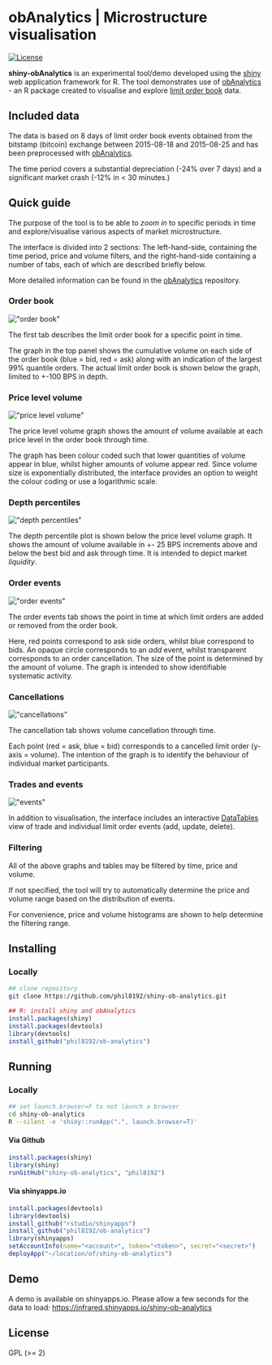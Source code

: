 # obAnalytics | Microstructure visualisation
[![License](http://img.shields.io/badge/license-GPL%20%28%3E=%202%29-brightgreen.svg?style=flat)](http://www.gnu.org/licenses/gpl-2.0.html)

__shiny-obAnalytics__ is an experimental tool/demo developed using the 
[shiny](https://github.com/rstudio/shiny) web application framework for R.
The tool demonstrates use of 
[obAnalytics](https://github.com/phil8192/ob-analytics) - an R package created 
to visualise and explore 
[limit order book](http://parasec.net/transmission/order-book-visualisation/) 
data. 


## Included data
The data is based on 8 days of limit order book events obtained from the 
bitstamp (bitcoin) exchange between 2015-08-18 and 2015-08-25 and has been 
preprocessed with [obAnalytics](https://github.com/phil8192/ob-analytics). 

The time period covers a substantial depreciation (-24% over 7 days) and a 
significant market crash (-12% in < 30 minutes.) 


## Quick guide

The purpose of the tool is to be able to _zoom in_ to specific periods in time
and explore/visualise various aspects of market microstructure. 

The interface is divided into 2 sections: The left-hand-side, containing the 
time period, price and volume filters, and the right-hand-side containing a 
number of tabs, each of which are described briefly below. 

More detailed information can be found in the 
[obAnalytics](https://github.com/phil8192/ob-analytics) repository.

### Order book
!["order book"](https://raw.githubusercontent.com/phil8192/shiny-ob-analytics/master/screens/order-book.png "order book")

The first tab describes the limit order book for a specific point in time. 

The graph in the top panel shows the cumulative volume on each side of the order 
book (blue = bid, red = ask) along with an indication of the largest 99% 
quantile orders. The actual limit order book is shown below the graph, limited
to +-100 BPS in depth.

### Price level volume
!["price level volume"](https://raw.githubusercontent.com/phil8192/shiny-ob-analytics/master/screens/price-level-volume.png "price level volume") 

The price level volume graph shows the amount of volume available at each price
level in the order book through time. 

The graph has been colour coded such that lower quantities of volume appear in 
blue, whilst higher amounts of volume appear red. Since volume size is 
exponentially distributed, the interface provides an option to weight the colour 
coding or use a logarithmic scale.

### Depth percentiles
!["depth percentiles"](https://raw.githubusercontent.com/phil8192/shiny-ob-analytics/master/screens/depth-percentiles.png "depth percentiles")

The depth percentile plot is shown below the price level volume graph. It shows
the amount of volume available in +- 25 BPS increments above and below the best
bid and ask through time. It is intended to depict market _liquidity_.

### Order events
!["order events"](https://raw.githubusercontent.com/phil8192/shiny-ob-analytics/master/screens/order-events.png "order events")

The order events tab shows the point in time at which limit orders are added or
removed from the order book. 

Here, red points correspond to ask side orders, whilst blue correspond to bids. 
An opaque circle corresponds to an _add_ event, whilst transparent corresponds 
to an order cancellation. The size of the point is determined by the amount of 
volume. The graph is intended to show identifiable systematic activity.

### Cancellations
!["cancellations"](https://raw.githubusercontent.com/phil8192/shiny-ob-analytics/master/screens/cancellations.png "cancellations")

The cancellation tab shows volume cancellation through time. 

Each point (red = ask, blue = bid) corresponds to a cancelled limit order 
(y-axis = volume). The intention of the graph is to identify the behaviour of 
individual market participants.

### Trades and events
!["events"](https://raw.githubusercontent.com/phil8192/shiny-ob-analytics/master/screens/events.png "events")

In addition to visualisation, the interface includes an interactive 
[DataTables](https://github.com/DataTables/DataTables) view of trade and 
individual limit order events (add, update, delete). 

### Filtering

All of the above graphs and tables may be filtered by time, price and volume. 

If not specified, the tool will try to automatically determine the price and 
volume range based on the distribution of events. 

For convenience, price and volume histograms are shown to help determine the 
filtering range.


## Installing

### Locally

```bash
## clone repository
git clone https://github.com/phil8192/shiny-ob-analytics.git
```

```R
## R: install shiny and obAnalytics
install.packages(shiny)
install.packages(devtools)
library(devtools)
install_github("phil8192/ob-analytics")
```


## Running 

### Locally

```bash
## set launch.browser=F to not launch a browser
cd shiny-ob-analytics
R --silent -e 'shiny::runApp(".", launch.browser=T)'
```

#### Via Github

```R
install.packages(shiny)
library(shiny)
runGitHub("shiny-ob-analytics", "phil8192")
```

#### Via shinyapps.io

```R
install.packages(devtools)
library(devtools)
install_github("rstudio/shinyapps")
install_github("phil8192/ob-analytics")
library(shinyapps)
setAccountInfo(name="<account>", token="<token>", secret="<secret>")
deployApp("~/location/of/shiny-ob-analytics")
```

## Demo
A demo is available on shinyapps.io. Please allow a few seconds for the data to
load: https://infrared.shinyapps.io/shiny-ob-analytics

## License

GPL (>= 2)

